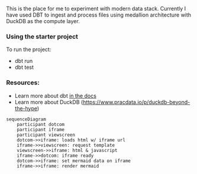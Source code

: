 This is the place for me to experiment with modern data stack. 
Currently I have used DBT to ingest and process files using medallion architecture with DuckDB as the compute layer.

### Using the starter project
To run the project:
- dbt run
- dbt test

### Resources:
- Learn more about dbt [in the docs](https://docs.getdbt.com/docs/introduction)
- Learn more about DuckDB (https://www.pracdata.io/p/duckdb-beyond-the-hype)


```mermaid
sequenceDiagram
    participant dotcom
    participant iframe
    participant viewscreen
    dotcom->>iframe: loads html w/ iframe url
    iframe->>viewscreen: request template
    viewscreen->>iframe: html & javascript
    iframe->>dotcom: iframe ready
    dotcom->>iframe: set mermaid data on iframe
    iframe->>iframe: render mermaid
```